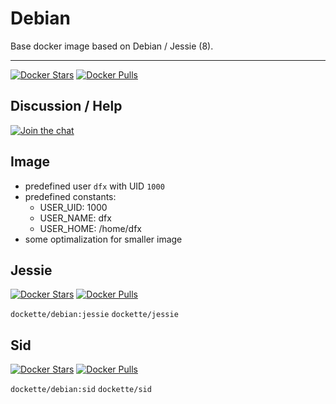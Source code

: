 # Debian

Base docker image based on Debian / Jessie (8).

------

[![Docker Stars](https://img.shields.io/docker/stars/dockette/debian.svg?style=flat)](https://hub.docker.com/r/dockette/debian/)
[![Docker Pulls](https://img.shields.io/docker/pulls/dockette/debian.svg?style=flat)](https://hub.docker.com/r/dockette/debian/)

## Discussion / Help

[![Join the chat](https://img.shields.io/gitter/room/dockette/dockette.svg?style=flat-square)](https://gitter.im/contributte/contributte?utm_source=badge&utm_medium=badge&utm_campaign=pr-badge&utm_content=badge)

## Image

- predefined user `dfx` with UID `1000`
- predefined constants:
    - USER_UID: 1000
    - USER_NAME: dfx
    - USER_HOME: /home/dfx
- some optimalization for smaller image 

## Jessie

[![Docker Stars](https://img.shields.io/docker/stars/dockette/jessie.svg?style=flat)](https://hub.docker.com/r/dockette/jessie/)
[![Docker Pulls](https://img.shields.io/docker/pulls/dockette/jessie.svg?style=flat)](https://hub.docker.com/r/dockette/jessie/)

`dockette/debian:jessie`
`dockette/jessie`

## Sid

[![Docker Stars](https://img.shields.io/docker/stars/dockette/sid.svg?style=flat)](https://hub.docker.com/r/dockette/sid/)
[![Docker Pulls](https://img.shields.io/docker/pulls/dockette/sid.svg?style=flat)](https://hub.docker.com/r/dockette/sid/)

`dockette/debian:sid`
`dockette/sid`
